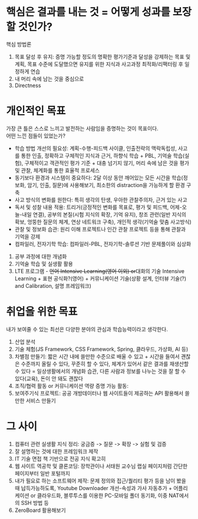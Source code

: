 # 핵심은 결과를 내는 것 = 어떻게 성과를 보장할 것인가?
핵심 방법론
1. 목표 달성 후 유지: 증명 가능할 정도의 명확한 평가기준과 달성을 강제하는 목표 및 계획, 목표 수준에 도달했으면 유지를 위한 지식과 사고과정 최적화/리팩터링 후 일정하게 연습
2. 내 머리 속에 남는 것을 중심으로
3. Directness

# 개인적인 목표
가장 큰 틀은 스스로 느끼고 발전하는 사람임을 증명하는 것이 목표이다.  
어떤 느낀 점들이 있었는가?
- 학습 방법 개선의 필요성: 계획-수행-피드백 사이클, 인출전략의 맥락독립성, 사고를 통한 인출, 정확하고 구체적인 지식과 근거, 하향식 학습 + PBL, 기억술 학습(실험), 구체적이고 객관적인 평가 기준 + 대충 넘기지 않기, 머리 속에 남은 것을 평가 및 관찰, 체계화를 통한 효율적 프로세스
- 동기보다 환경과 시스템이 중요하다: 2달 이상 동안 깨어있는 모든 시간을 학습(정보화, 암기, 인출, 질문)에 사용해보기, 최소한의 distraction을 가능하게 할 환경 구축
- 사고 방식의 변화를 원한다: 특히 생각의 탄생, 우아한 관찰주의자, 근거 있는 사고
- 독서 및 성찰 내용 적용: 트리거(긍정적인 변화를 목표로, 평가 및 피드백, 어제-오늘-내일 연결), 공부의 본질(시험 지식의 확장, 기억 유지), 창조 관련(일반 지식의 확보, 엉뚱한 질문의 체계, 연상 네트워크 구축), 개인적 생각(기억술 맞춤 사고방식)
- 관찰 및 정보화 습관: 원리 이해 프로젝트나 인간 관찰 프로젝트 등을 통해 관찰과 기억을 강제
- 컴파일러, 전자기학 학습: 컴파일러-PBL, 전자기학-솔루션 기반 문제풀이와 심상화

1. 공부 과정에 대한 개념화
2. 기억술 학습 및 실생활 활용
3. LTE 프로그램 - ~~언어 Intensive Learning(영어 이외) or~~대화의 기술 Intensive Learning + 표현 공식화?(영어) + 커뮤니케이션 기술(상황 설계, 인터뷰 기술(?) and Calibration, 설명 프레임워크)

# 취업을 위한 목표
내가 보여줄 수 있는 최선은 다양한 분야의 관심과 학습능력이라고 생각한다.
1. 산업 분석
2. 기술 체험(JS Framework, CSS Framework, Spring, 클라우드, 가상화, AI 등)
3. 차별점 만들기: 짧은 시간 내에 쓸만한 수준으로 배울 수 있고 + 시간을 들여서 괜찮은 수준까지 올릴 수 있다, 꾸준히 할 수 있다, 체계가 있어서 같은 결과를 재생산할 수 있다 = 일상생활에서의 개념화 습관, 다른 사람과 정보를 나누는 것을 잘 할 수 있다(교육), 돈이 안 돼도 괜찮다
4. 조직/협력 활동 or 커뮤니케이션 역량 증명 가능 활동:
5. 보여주기식 프로젝트: 공공 개방데이터나 웹 사이트들이 제공하는 API 활용해서 쓸만한 서비스 만들기

# 그 사이
1. 컴퓨터 관련 실생활 지식 정리: 궁금증 -> 질문 -> 확장 -> 실험 및 검증
2. 잘 설명하는 것에 대한 프레임워크 제작
3. IT 기술 면접 책 기반으로 전공 지식 확고히
4. 웹 사이트 역공학 및 클론코딩: 장학관이나 서태원 교수님 랩실 페이지처럼 간단한 페이지부터 일반 포털까지
5. 내가 필요로 하는 소프트웨어 제작: 문제 정의와 접근/퀄리티 평가 등을 남이 봤을 때 납득가능하도록, Youtube Downloader 개선-속성과 가사 자동추가 + 어플리케이션 or 클라우드화, 블루투스를 이용한 PC-모바일 폴더 동기화, 이중 NAT에서의 SSH 방법 등
6. ZeroBoard 활용해보기
